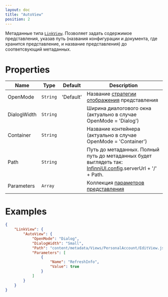 ```yaml
---
layout: doc
title: "AutoView"
position: 2
---
```


Метаданные типа [`LinkView`](../../). Позволяет задать содержимое представления, указав путь (названия конфигурации и документа, где хранится представление, и название представления) до соответсвующий метаданных.

# Properties

|Name|Type|Default|Description|
|----|----|-------|-----------|
|OpenMode|`String`|'Default'|Название [стратегии отображения](../../OpenMode) представления|
|DialogWidth|`String`| |Ширина диалогового окна (актуально в случае OpenMode = 'Dialog')|
|Container|`String`| |Название контейнера (актуально в случае OpenMode = 'Container')|
|Path|`String`| |Путь до метаданных. Полный путь до метаданных будет выглядеть так: [InfinniUI.config](/docs/API/Core/InfinniUI/InfinniUI.config/).serverUrl + '/' + Path.|
|Parameters|`Array`| |Коллекция [параметров представления](../../../../../Parameters/)|

# Examples

```json
{
	"LinkView": {
		"AutoView": {
			"OpenMode": "Dialog",
			"DialogWidth": "Small",
			"Path": "content/metadata/Views/PersonalAccount/EditView.json",
			"Parameters": [
				{
					"Name": "RefreshInfo",
					"Value": true
				}
	        ]
		}
	}
}
```